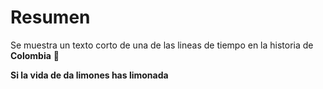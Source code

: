 # Resumen 
Se muestra un texto corto de una de las lineas de tiempo en la historia de **Colombia** 🧭

**Si la vida de da limones has limonada**

